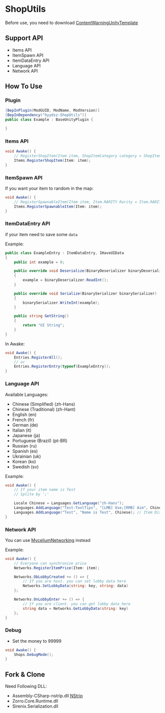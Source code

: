 # ShopUtils

Before use, you need to download [ContentWarningUnityTemplate](https://github.com/hyydsz/ContentWarningUnityTemplate)

## Support API
- Items API
- ItemSpawn API
- ItemDataEntry API
- Language API
- Network API

## How To Use
### Plugin
```csharp
[BepInPlugin(ModGUID, ModName, ModVersion)]
[BepInDependency("hyydsz-ShopUtils")]
public class Example : BaseUnityPlugin {

}
```

### Items API
```csharp
void Awake() {
    // RegisterShopItem(Item item, ShopItemCategory category = ShopItemCategory.Invalid, int price = -1)
    Items.RegisterShopItem(Item: item);
}
```

### ItemSpawn API
If you want your item to random in the map: 
```csharp
void Awake() {
    // RegisterSpawnableItem(Item item, Item.RARITY Rarity = Item.RARITY.common, int BudgetCost = 1)
    Items.RegisterSpawnableItem(Item: item);
}
```

### ItemDataEntry API
if your item need to save some `data`

Example:
```csharp
public class ExampleEntry : ItemDataEntry, IHaveUIData
{
    public int example = 0;

    public override void Deserialize(BinaryDeserializer binaryDeserializer)
    {
        example = binaryDeserializer.ReadInt();
    }

    public override void Serialize(BinarySerializer binarySerializer)
    {
        binarySerializer.WriteInt(example);
    }

    public string GetString()
    {
        return "UI String";
    }
}
```

In Awake:
```csharp
void Awake() {
    Entries.RegisterAll();
    // or
    Entries.RegisterEntry(typeof(ExampleEntry));
}
```

### Language API
Available Languages:
- Chinese (Simplified) (zh-Hans)
- Chinese (Traditional) (zh-Hant)
- English (en)
- French (fr)
- German (de)
- Italian (it)
- Japanese (ja)
- Portuguese (Brazil) (pt-BR)
- Russian (ru)
- Spanish (es)
- Ukrainian (uk)
- Korean (ko)
- Swedish (sv)

Example:
```csharp
void Awake() {
    // If your item name is Test
    // Splite by ';'

    Locale Chinese = Languages.GetLanguage("zh-Hans");
    Languages.AddLanguage("Test-ToolTips", "[LMB] Use;[RMB] Aim", Chinese); // ToolTips
    Languages.AddLanguage("Test", "Name is Test", Chinese); // Item DisplayName
}
```

### Network API
You can use [MyceliumNetworking](https://github.com/RugbugRedfern/Mycelium-Networking-For-Content-Warning) instead

Example:
```csharp
void Awake() {
    // Everyone can synchronize price
    Networks.RegisterItemPrice(Item: item);

    Networks.ObLobbyCreated += () => {
        // If you are host. you can set lobby data here
        Networks.SetLobbyData(string: key, string: data)
    };

    Networks.OnLobbyEnter += () => {
        // If you are client. you can get lobby data here
        string data = Networks.GetLobbyData(string: key)
    };
}
```

### Debug
- Set the money to 99999
```csharp
void Awake() {
    Shops.DebugMode();
}
```

## Fork & Clone
Need Following DLL:
- Assembly-CSharp-nstrip.dll [NStrip](https://github.com/bbepis/NStrip?tab=readme-ov-file)
- Zorro.Core.Runtime.dll
- Sirenix.Serialization.dll